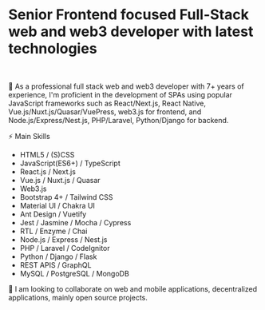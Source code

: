 # Senior Frontend focused Full-Stack web and web3 developer with latest technologies
<br />

🔭 As a professional full stack web and web3 developer with 7+ years of experience, I'm proficient in the development of SPAs using popular JavaScript frameworks such as React/Next.js, React Native, Vue.js/Nuxt.js/Quasar/VuePress, web3.js for frontend, and Node.js/Express/Nest.js, PHP/Laravel, Python/Django for backend.
<br />

⚡ Main Skills

- HTML5 / (S)CSS
- JavaScript(ES6+) / TypeScript
- React.js / Next.js
- Vue.js / Nuxt.js / Quasar
- Web3.js 
- Bootstrap 4+ / Tailwind CSS
- Material UI / Chakra UI
- Ant Design / Vuetify
- Jest / Jasmine / Mocha / Cypress
- RTL / Enzyme / Chai
- Node.js / Express / Nest.js
- PHP / Laravel / CodeIgnitor
- Python / Django / Flask
- REST APIS / GraphQL
- MySQL / PostgreSQL / MongoDB

👯 I am looking to collaborate on web and mobile applications, decentralized applications, mainly open source projects.

<!---
top-corder/top-corder is a ✨ special ✨ repository because its `README.md` (this file) appears on your GitHub profile.
You can click the Preview link to take a look at your changes.
--->
